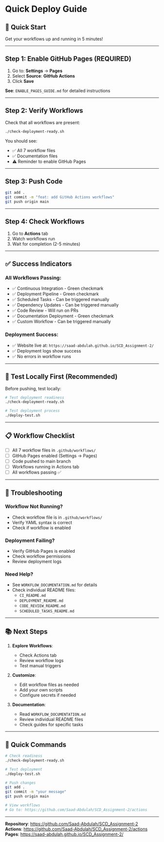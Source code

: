 # Quick Deploy Guide

## 🚀 Quick Start

Get your workflows up and running in 5 minutes!

---

## Step 1: Enable GitHub Pages (REQUIRED)

1. Go to: **Settings** → **Pages**
2. Select **Source**: **GitHub Actions**
3. Click **Save**

**See**: `ENABLE_PAGES_GUIDE.md` for detailed instructions

---

## Step 2: Verify Workflows

Check that all workflows are present:

```bash
./check-deployment-ready.sh
```

You should see:
- ✅ All 7 workflow files
- ✅ Documentation files
- ⚠️  Reminder to enable GitHub Pages

---

## Step 3: Push Code

```bash
git add .
git commit -m "feat: add GitHub Actions workflows"
git push origin main
```

---

## Step 4: Check Workflows

1. Go to **Actions** tab
2. Watch workflows run
3. Wait for completion (2-5 minutes)

---

## ✅ Success Indicators

### All Workflows Passing:
- ✅ Continuous Integration - Green checkmark
- ✅ Deployment Pipeline - Green checkmark
- ✅ Scheduled Tasks - Can be triggered manually
- ✅ Dependency Updates - Can be triggered manually
- ✅ Code Review - Will run on PRs
- ✅ Documentation Deployment - Green checkmark
- ✅ Custom Workflow - Can be triggered manually

### Deployment Success:
- ✅ Website live at: `https://saad-abdulah.github.io/SCD_Assignment-2/`
- ✅ Deployment logs show success
- ✅ No errors in workflow runs

---

## 🧪 Test Locally First (Recommended)

Before pushing, test locally:

```bash
# Test deployment readiness
./check-deployment-ready.sh

# Test deployment process
./deploy-test.sh
```

---

## 📋 Workflow Checklist

- [ ] All 7 workflow files in `.github/workflows/`
- [ ] GitHub Pages enabled (Settings → Pages)
- [ ] Code pushed to main branch
- [ ] Workflows running in Actions tab
- [ ] All workflows passing ✅

---

## 🔧 Troubleshooting

### Workflow Not Running?
- Check workflow file is in `.github/workflows/`
- Verify YAML syntax is correct
- Check if workflow is enabled

### Deployment Failing?
- Verify GitHub Pages is enabled
- Check workflow permissions
- Review deployment logs

### Need Help?
- See `WORKFLOW_DOCUMENTATION.md` for details
- Check individual README files:
  - `CI_README.md`
  - `DEPLOYMENT_README.md`
  - `CODE_REVIEW_README.md`
  - `SCHEDULED_TASKS_README.md`

---

## 📚 Next Steps

1. **Explore Workflows**:
   - Check Actions tab
   - Review workflow logs
   - Test manual triggers

2. **Customize**:
   - Edit workflow files as needed
   - Add your own scripts
   - Configure secrets if needed

3. **Documentation**:
   - Read `WORKFLOW_DOCUMENTATION.md`
   - Review individual README files
   - Check guides for specific tasks

---

## 🎯 Quick Commands

```bash
# Check readiness
./check-deployment-ready.sh

# Test deployment
./deploy-test.sh

# Push changes
git add .
git commit -m "your message"
git push origin main

# View workflows
# Go to: https://github.com/Saad-Abdulah/SCD_Assignment-2/actions
```

---

**Repository**: https://github.com/Saad-Abdulah/SCD_Assignment-2  
**Actions**: https://github.com/Saad-Abdulah/SCD_Assignment-2/actions  
**Pages**: https://saad-abdulah.github.io/SCD_Assignment-2/


